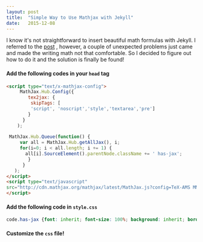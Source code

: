 ```yaml
---
layout: post
title:  "Simple Way to Use Mathjax with Jekyll"
date:   2015-12-08
---
```

<span class="dropcap">I</span> know it's not straightforward to insert beautiful math formulas with Jekyll. I referred to the [post](http://stackoverflow.com/questions/10987992/using-mathjax-with-jekyll) , however, 
a couple of unexpected problems just came and made the writing math not that comfortable. So I decided to figure out how to do it and the solution is finally be found!

#### Add the following codes in your `head` tag

```html
<script type="text/x-mathjax-config">
     MathJax.Hub.Config({
        tex2jax: {
         skipTags: [
         'script', 'noscript','style','textarea','pre']
        }
      }
    );
  
 MathJax.Hub.Queue(function() {
     var all = MathJax.Hub.getAllJax(), i;
     for(i=0; i < all.length; i += 1) {
       all[i].SourceElement().parentNode.className += ' has-jax';
        }     
      }
   );
</script>      
<script type="text/javascript" 
src="http://cdn.mathjax.org/mathjax/latest/MathJax.js?config=TeX-AMS MML_HTMLorMML"> 
</script>
```
#### Add the following code in `style.css`

```css
code.has-jax {font: inherit; font-size: 100%; background: inherit; border: inherit;}
```

#### Customize the `css` file!
